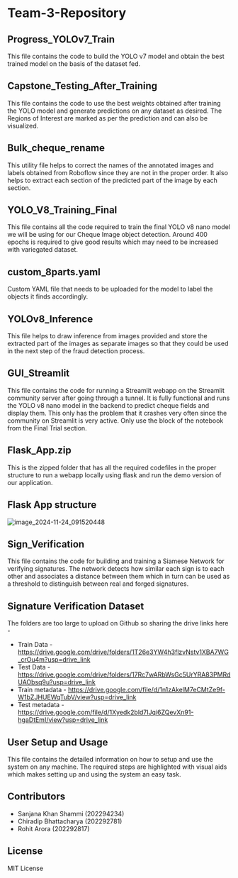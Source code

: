 # Team-3-Repository

## Progress_YOLOv7_Train

This file contains the code to build the YOLO v7 model and obtain the best trained model on the basis of the dataset fed.

## Capstone_Testing_After_Training

This file contains the code to use the best weights obtained after training the YOLO model and generate predictions on any dataset as desired. The Regions of Interest are marked as per the prediction and can also be visualized.

## Bulk_cheque_rename

This utility file helps to correct the names of the annotated images and labels obtained from Roboflow since they are not in the proper order. It also helps to extract each section of the predicted part of the image by each section.

## YOLO_V8_Training_Final

This file contains all the code required to train the final YOLO v8 nano model we will be using for our Cheque Image object detection.
Around 400 epochs is required to give good results which may need to be increased with variegated dataset.

## custom_8parts.yaml

Custom YAML file that needs to be uploaded for the model to label the objects it finds accordingly.

## YOLOv8_Inference

This file helps to draw inference from images provided and store the extracted part of the images as separate images so that they could be used in the next step of the fraud detection process.

## GUI_Streamlit

This file contains the code for running a Streamlit webapp on the Streamlit community server after going through a tunnel. It is fully functional and runs the YOLO v8 nano model in the backend to predict cheque fields and display them. This only has the problem that it crashes very often since the community on Streamlit is very active. Only use the block of the notebook from the Final Trial section.


## Flask_App.zip

This is the zipped folder that has all the required codefiles in the proper structure to run a webapp locally using flask and run the demo version of our application.

## Flask App structure
![image_2024-11-24_091520448](https://github.com/user-attachments/assets/06fc3c00-0133-43c9-bb45-4197a50c0e4a)

## Sign_Verification

This file contains the code for building and training a Siamese Network for verifying signatures. The network detects how similar each sign is to each other and associates a distance between them which in turn can be used as a threshold to distinguish between real and forged signatures.

## Signature Verification Dataset

The folders are too large to upload on Github so sharing the drive links here -
* Train Data - <https://drive.google.com/drive/folders/1T26e3YW4h3flzvNstv1XBA7WG_crOu4m?usp=drive_link>
* Test Data - <https://drive.google.com/drive/folders/17Rc7wARbWsGc5UrYRA83PMRdUAObsq9u?usp=drive_link>
* Train metadata - <https://drive.google.com/file/d/1n1zAkelM7eCMtZe9f-W1bZJHUEWqTubV/view?usp=drive_link>
* Test metadata - <https://drive.google.com/file/d/1Xyedk2bld7IJqi6ZQevXn91-hgaDtEmI/view?usp=drive_link>

## User Setup and Usage
This file contains the detailed information on how to setup and use the system on any machine. The required steps are highlighted with visual aids which makes setting up and using the system an easy task.



## Contributors

* Sanjana Khan Shammi (202294234)
* Chiradip Bhattacharya (202292781)
* Rohit Arora (202292817)

## License

MIT License

